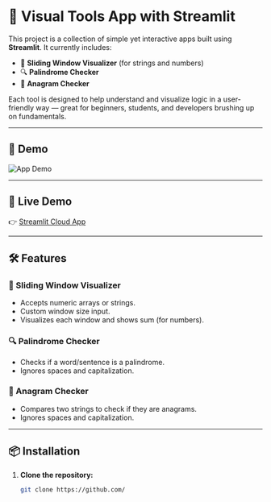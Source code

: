 # 🧠 Visual Tools App with Streamlit

This project is a collection of simple yet interactive apps built using **Streamlit**. It currently includes:

- 🔢 **Sliding Window Visualizer** (for strings and numbers)
- 🔍 **Palindrome Checker**
- 🔄 **Anagram Checker**

Each tool is designed to help understand and visualize logic in a user-friendly way — great for beginners, students, and developers brushing up on fundamentals.

---

## 📸 Demo

![App Demo](https://your-demo-link-or-gif-if-any)

---

## 🚀 Live Demo

👉 [Streamlit Cloud App](https://your-deployed-url.streamlit.app)

---

## 🛠 Features

### 🔢 Sliding Window Visualizer
- Accepts numeric arrays or strings.
- Custom window size input.
- Visualizes each window and shows sum (for numbers).

### 🔍 Palindrome Checker
- Checks if a word/sentence is a palindrome.
- Ignores spaces and capitalization.

### 🔄 Anagram Checker
- Compares two strings to check if they are anagrams.
- Ignores spaces and capitalization.

---

## 📦 Installation

1. **Clone the repository:**
   ```bash
   git clone https://github.com/
